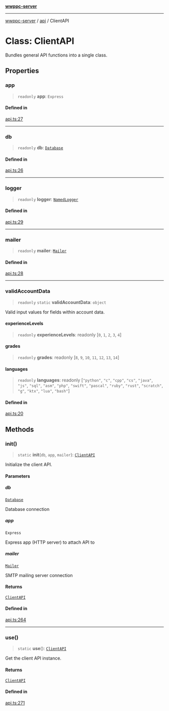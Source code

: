 [**wwppc-server**](../../README.md)

***

[wwppc-server](../../modules.md) / [api](../README.md) / ClientAPI

# Class: ClientAPI

Bundles general API functions into a single class.

## Properties

### app

> `readonly` **app**: `Express`

#### Defined in

[api.ts:27](https://github.com/WWPPC/WWPPC-server/blob/f21384f154c6e2184ddc59d99a3230ee362152e8/src/api.ts#L27)

***

### db

> `readonly` **db**: [`Database`](../../database/classes/Database.md)

#### Defined in

[api.ts:26](https://github.com/WWPPC/WWPPC-server/blob/f21384f154c6e2184ddc59d99a3230ee362152e8/src/api.ts#L26)

***

### logger

> `readonly` **logger**: [`NamedLogger`](../../log/classes/NamedLogger.md)

#### Defined in

[api.ts:29](https://github.com/WWPPC/WWPPC-server/blob/f21384f154c6e2184ddc59d99a3230ee362152e8/src/api.ts#L29)

***

### mailer

> `readonly` **mailer**: [`Mailer`](../../email/classes/Mailer.md)

#### Defined in

[api.ts:28](https://github.com/WWPPC/WWPPC-server/blob/f21384f154c6e2184ddc59d99a3230ee362152e8/src/api.ts#L28)

***

### validAccountData

> `readonly` `static` **validAccountData**: `object`

Valid input values for fields within account data.

#### experienceLevels

> `readonly` **experienceLevels**: readonly [`0`, `1`, `2`, `3`, `4`]

#### grades

> `readonly` **grades**: readonly [`8`, `9`, `10`, `11`, `12`, `13`, `14`]

#### languages

> `readonly` **languages**: readonly [`"python"`, `"c"`, `"cpp"`, `"cs"`, `"java"`, `"js"`, `"sql"`, `"asm"`, `"php"`, `"swift"`, `"pascal"`, `"ruby"`, `"rust"`, `"scratch"`, `"g"`, `"ktx"`, `"lua"`, `"bash"`]

#### Defined in

[api.ts:20](https://github.com/WWPPC/WWPPC-server/blob/f21384f154c6e2184ddc59d99a3230ee362152e8/src/api.ts#L20)

## Methods

### init()

> `static` **init**(`db`, `app`, `mailer`): [`ClientAPI`](ClientAPI.md)

Initialize the client API.

#### Parameters

##### db

[`Database`](../../database/classes/Database.md)

Database connection

##### app

`Express`

Express app (HTTP server) to attach API to

##### mailer

[`Mailer`](../../email/classes/Mailer.md)

SMTP mailing server connection

#### Returns

[`ClientAPI`](ClientAPI.md)

#### Defined in

[api.ts:264](https://github.com/WWPPC/WWPPC-server/blob/f21384f154c6e2184ddc59d99a3230ee362152e8/src/api.ts#L264)

***

### use()

> `static` **use**(): [`ClientAPI`](ClientAPI.md)

Get the client API instance.

#### Returns

[`ClientAPI`](ClientAPI.md)

#### Defined in

[api.ts:271](https://github.com/WWPPC/WWPPC-server/blob/f21384f154c6e2184ddc59d99a3230ee362152e8/src/api.ts#L271)
